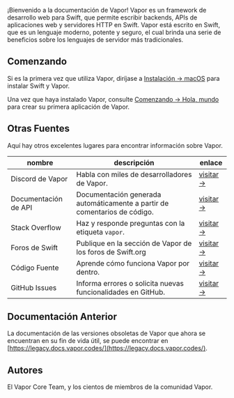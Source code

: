 ¡Bienvenido a la documentación de Vapor! Vapor es un framework de desarrollo web para Swift, que permite escribir backends, APIs de aplicaciones web y servidores HTTP en Swift. Vapor está escrito en Swift, que es un lenguaje moderno, potente y seguro, el cual brinda una serie de beneficios sobre los lenguajes de servidor más tradicionales.

## Comenzando

Si es la primera vez que utiliza Vapor, diríjase a [Instalación → macOS](install/macos.md) para instalar Swift y Vapor.

Una vez que haya instalado Vapor, consulte [Comenzando → Hola, mundo](getting-started/hello-world.md) para crear su primera aplicación de Vapor.

## Otras Fuentes

Aquí hay otros excelentes lugares para encontrar información sobre Vapor.

| nombre               | descripción                                                               | enlace                                                              |
|----------------------|---------------------------------------------------------------------------|---------------------------------------------------------------------|
| Discord de Vapor     | Habla con miles de desarrolladores de Vapor.                              | [visitar &rarr;](https://vapor.team)                                |
| Documentación de API | Documentación generada automáticamente a partir de comentarios de código. | [visitar &rarr;](https://api.vapor.codes)                           |
| Stack Overflow       | Haz y responde preguntas con la etiqueta `vapor`.                         | [visitar &rarr;](https://stackoverflow.com/questions/tagged/vapor)  |
| Foros de Swift       | Publique en la sección de Vapor de los foros de Swift.org                 | [visitar &rarr;](https://forums.swift.org/c/related-projects/vapor) |
| Código Fuente        | Aprende cómo funciona Vapor por dentro.                                   | [visitar &rarr;](https://github.com/vapor/vapor)                    |
| GitHub Issues        | Informa errores o solicita nuevas funcionalidades en GitHub.              | [visitar &rarr;](https://github.com/vapor/vapor/issues)             |

## Documentación Anterior

La documentación de las versiones obsoletas de Vapor que ahora se encuentran en su fin de vida útil, se puede encontrar en [https://legacy.docs.vapor.codes/](https://legacy.docs.vapor.codes/).

## Autores

El Vapor Core Team, y los cientos de miembros de la comunidad Vapor.
